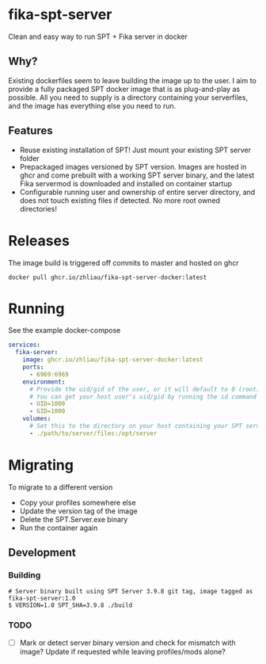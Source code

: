 # fika-spt-server
Clean and easy way to run SPT + Fika server in docker

## Why?
Existing dockerfiles seem to leave building the image up to the user. I aim to provide a fully packaged SPT docker image that is as plug-and-play as possible. All you need 
to supply is a directory containing your serverfiles, and the image has everything else you need to run.

## Features
- Reuse existing installation of SPT! Just mount your existing SPT server folder
- Prepackaged images versioned by SPT version. Images are hosted in ghcr and come prebuilt with a working SPT server binary, and the latest Fika servermod is downloaded and installed on container startup
- Configurable running user and ownership of entire server directory, and does not touch existing files if detected. No more root owned directories!

# Releases
The image build is triggered off commits to master and hosted on ghcr
```
docker pull ghcr.io/zhliau/fika-spt-server-docker:latest
```

# Running
See the example docker-compose
```yaml
services:
  fika-server:
    image: ghcr.io/zhliau/fika-spt-server-docker:latest
    ports:
      - 6969:6969
    environment:
      # Provide the uid/gid of the user, or it will default to 0 (root)
      # You can get your host user's uid/gid by running the id command
      - UID=1000
      - GID=1000
    volumes:
      # Set this to the directory on your host containing your SPT server files
      - ./path/to/server/files:/opt/server

```

# Migrating
To migrate to a different version
- Copy your profiles somewhere else
- Update the version tag of the image
- Delete the SPT.Server.exe binary
- Run the container again

## Development
### Building
```
# Server binary built using SPT Server 3.9.8 git tag, image tagged as fika-spt-server:1.0
$ VERSION=1.0 SPT_SHA=3.9.8 ./build
```

### TODO
- [ ] Mark or detect server binary version and check for mismatch with image? Update if requested while leaving profiles/mods alone?
